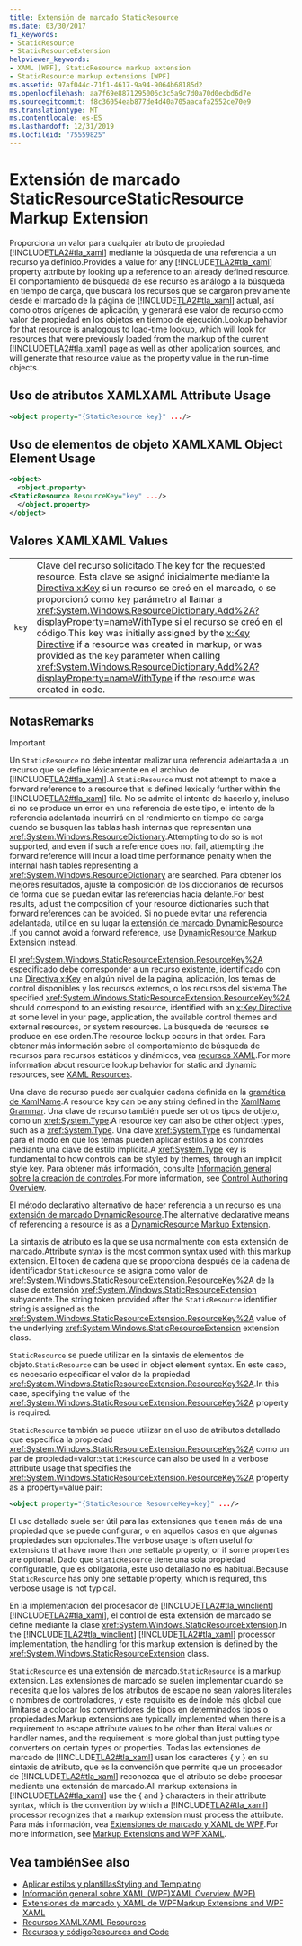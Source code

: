 ```yaml
---
title: Extensión de marcado StaticResource
ms.date: 03/30/2017
f1_keywords:
- StaticResource
- StaticResourceExtension
helpviewer_keywords:
- XAML [WPF], StaticResource markup extension
- StaticResource markup extensions [WPF]
ms.assetid: 97af044c-71f1-4617-9a94-9064b68185d2
ms.openlocfilehash: aa7f69e8871295006c3c5a9c7d0a70d0ecbd6d7e
ms.sourcegitcommit: f8c36054eab877de4d40a705aacafa2552ce70e9
ms.translationtype: MT
ms.contentlocale: es-ES
ms.lasthandoff: 12/31/2019
ms.locfileid: "75559825"
---
```

# <a name="staticresource-markup-extension"></a><span data-ttu-id="0e00d-102">Extensión de marcado StaticResource</span><span class="sxs-lookup"><span data-stu-id="0e00d-102">StaticResource Markup Extension</span></span>
<span data-ttu-id="0e00d-103">Proporciona un valor para cualquier atributo de propiedad [!INCLUDE[TLA2#tla_xaml](../../../../includes/tla2sharptla-xaml-md.md)] mediante la búsqueda de una referencia a un recurso ya definido.</span><span class="sxs-lookup"><span data-stu-id="0e00d-103">Provides a value for any [!INCLUDE[TLA2#tla_xaml](../../../../includes/tla2sharptla-xaml-md.md)] property attribute by looking up a reference to an already defined resource.</span></span> <span data-ttu-id="0e00d-104">El comportamiento de búsqueda de ese recurso es análogo a la búsqueda en tiempo de carga, que buscará los recursos que se cargaron previamente desde el marcado de la página de [!INCLUDE[TLA2#tla_xaml](../../../../includes/tla2sharptla-xaml-md.md)] actual, así como otros orígenes de aplicación, y generará ese valor de recurso como valor de propiedad en los objetos en tiempo de ejecución.</span><span class="sxs-lookup"><span data-stu-id="0e00d-104">Lookup behavior for that resource is analogous to load-time lookup, which will look for resources that were previously loaded from the markup of the current [!INCLUDE[TLA2#tla_xaml](../../../../includes/tla2sharptla-xaml-md.md)] page as well as other application sources, and will generate that resource value as the property value in the run-time objects.</span></span>  
  
## <a name="xaml-attribute-usage"></a><span data-ttu-id="0e00d-105">Uso de atributos XAML</span><span class="sxs-lookup"><span data-stu-id="0e00d-105">XAML Attribute Usage</span></span>  
  
```xml  
<object property="{StaticResource key}" .../>  
```  
  
## <a name="xaml-object-element-usage"></a><span data-ttu-id="0e00d-106">Uso de elementos de objeto XAML</span><span class="sxs-lookup"><span data-stu-id="0e00d-106">XAML Object Element Usage</span></span>  
  
```xml  
<object>  
  <object.property>  
<StaticResource ResourceKey="key" .../>  
  </object.property>  
</object>  
```  
  
## <a name="xaml-values"></a><span data-ttu-id="0e00d-107">Valores XAML</span><span class="sxs-lookup"><span data-stu-id="0e00d-107">XAML Values</span></span>  
  
|||  
|-|-|  
|`key`|<span data-ttu-id="0e00d-108">Clave del recurso solicitado.</span><span class="sxs-lookup"><span data-stu-id="0e00d-108">The key for the requested resource.</span></span> <span data-ttu-id="0e00d-109">Esta clave se asignó inicialmente mediante la [Directiva x:Key](../../../desktop-wpf/xaml-services/xkey-directive.md) si un recurso se creó en el marcado, o se proporcionó como `key` parámetro al llamar a <xref:System.Windows.ResourceDictionary.Add%2A?displayProperty=nameWithType> si el recurso se creó en el código.</span><span class="sxs-lookup"><span data-stu-id="0e00d-109">This key was initially assigned by the [x:Key Directive](../../../desktop-wpf/xaml-services/xkey-directive.md) if a resource was created in markup, or was provided as the `key` parameter when calling <xref:System.Windows.ResourceDictionary.Add%2A?displayProperty=nameWithType> if the resource was created in code.</span></span>|  
  
## <a name="remarks"></a><span data-ttu-id="0e00d-110">Notas</span><span class="sxs-lookup"><span data-stu-id="0e00d-110">Remarks</span></span>  
  
> [!IMPORTANT]
> <span data-ttu-id="0e00d-111">Un `StaticResource` no debe intentar realizar una referencia adelantada a un recurso que se define léxicamente en el archivo de [!INCLUDE[TLA2#tla_xaml](../../../../includes/tla2sharptla-xaml-md.md)].</span><span class="sxs-lookup"><span data-stu-id="0e00d-111">A `StaticResource` must not attempt to make a forward reference to a resource that is defined lexically further within the [!INCLUDE[TLA2#tla_xaml](../../../../includes/tla2sharptla-xaml-md.md)] file.</span></span> <span data-ttu-id="0e00d-112">No se admite el intento de hacerlo y, incluso si no se produce un error en una referencia de este tipo, el intento de la referencia adelantada incurrirá en el rendimiento en tiempo de carga cuando se busquen las tablas hash internas que representan una <xref:System.Windows.ResourceDictionary>.</span><span class="sxs-lookup"><span data-stu-id="0e00d-112">Attempting to do so is not supported, and even if such a reference does not fail, attempting the forward reference will incur a load time performance penalty when the internal hash tables representing a <xref:System.Windows.ResourceDictionary> are searched.</span></span> <span data-ttu-id="0e00d-113">Para obtener los mejores resultados, ajuste la composición de los diccionarios de recursos de forma que se puedan evitar las referencias hacia delante.</span><span class="sxs-lookup"><span data-stu-id="0e00d-113">For best results, adjust the composition of your resource dictionaries such that forward references can be avoided.</span></span> <span data-ttu-id="0e00d-114">Si no puede evitar una referencia adelantada, utilice en su lugar la [extensión de marcado DynamicResource](dynamicresource-markup-extension.md) .</span><span class="sxs-lookup"><span data-stu-id="0e00d-114">If you cannot avoid a forward reference, use [DynamicResource Markup Extension](dynamicresource-markup-extension.md) instead.</span></span>  
  
 <span data-ttu-id="0e00d-115">El <xref:System.Windows.StaticResourceExtension.ResourceKey%2A> especificado debe corresponder a un recurso existente, identificado con una [Directiva x:Key](../../../desktop-wpf/xaml-services/xkey-directive.md) en algún nivel de la página, aplicación, los temas de control disponibles y los recursos externos, o los recursos del sistema.</span><span class="sxs-lookup"><span data-stu-id="0e00d-115">The specified <xref:System.Windows.StaticResourceExtension.ResourceKey%2A> should correspond to an existing resource, identified with an [x:Key Directive](../../../desktop-wpf/xaml-services/xkey-directive.md) at some level in your page, application, the available control themes and external resources, or system resources.</span></span> <span data-ttu-id="0e00d-116">La búsqueda de recursos se produce en ese orden.</span><span class="sxs-lookup"><span data-stu-id="0e00d-116">The resource lookup occurs in that order.</span></span> <span data-ttu-id="0e00d-117">Para obtener más información sobre el comportamiento de búsqueda de recursos para recursos estáticos y dinámicos, vea [recursos XAML](../../../desktop-wpf/fundamentals/xaml-resources-define.md).</span><span class="sxs-lookup"><span data-stu-id="0e00d-117">For more information about resource lookup behavior for static and dynamic resources, see [XAML Resources](../../../desktop-wpf/fundamentals/xaml-resources-define.md).</span></span>  
  
 <span data-ttu-id="0e00d-118">Una clave de recurso puede ser cualquier cadena definida en la [gramática de XamlName](../../../desktop-wpf/xaml-services/xamlname-grammar.md).</span><span class="sxs-lookup"><span data-stu-id="0e00d-118">A resource key can be any string defined in the [XamlName Grammar](../../../desktop-wpf/xaml-services/xamlname-grammar.md).</span></span> <span data-ttu-id="0e00d-119">Una clave de recurso también puede ser otros tipos de objeto, como un <xref:System.Type>.</span><span class="sxs-lookup"><span data-stu-id="0e00d-119">A resource key can also be other object types, such as a <xref:System.Type>.</span></span> <span data-ttu-id="0e00d-120">Una clave <xref:System.Type> es fundamental para el modo en que los temas pueden aplicar estilos a los controles mediante una clave de estilo implícita.</span><span class="sxs-lookup"><span data-stu-id="0e00d-120">A <xref:System.Type> key is fundamental to how controls can be styled by themes, through an implicit style key.</span></span> <span data-ttu-id="0e00d-121">Para obtener más información, consulte [Información general sobre la creación de controles](../controls/control-authoring-overview.md).</span><span class="sxs-lookup"><span data-stu-id="0e00d-121">For more information, see [Control Authoring Overview](../controls/control-authoring-overview.md).</span></span>  
  
 <span data-ttu-id="0e00d-122">El método declarativo alternativo de hacer referencia a un recurso es una [extensión de marcado DynamicResource](dynamicresource-markup-extension.md).</span><span class="sxs-lookup"><span data-stu-id="0e00d-122">The alternative declarative means of referencing a resource is as a [DynamicResource Markup Extension](dynamicresource-markup-extension.md).</span></span>  
  
 <span data-ttu-id="0e00d-123">La sintaxis de atributo es la que se usa normalmente con esta extensión de marcado.</span><span class="sxs-lookup"><span data-stu-id="0e00d-123">Attribute syntax is the most common syntax used with this markup extension.</span></span> <span data-ttu-id="0e00d-124">El token de cadena que se proporciona después de la cadena de identificador `StaticResource` se asigna como valor de <xref:System.Windows.StaticResourceExtension.ResourceKey%2A> de la clase de extensión <xref:System.Windows.StaticResourceExtension> subyacente.</span><span class="sxs-lookup"><span data-stu-id="0e00d-124">The string token provided after the `StaticResource` identifier string is assigned as the <xref:System.Windows.StaticResourceExtension.ResourceKey%2A> value of the underlying <xref:System.Windows.StaticResourceExtension> extension class.</span></span>  
  
 <span data-ttu-id="0e00d-125">`StaticResource` se puede utilizar en la sintaxis de elementos de objeto.</span><span class="sxs-lookup"><span data-stu-id="0e00d-125">`StaticResource` can be used in object element syntax.</span></span> <span data-ttu-id="0e00d-126">En este caso, es necesario especificar el valor de la propiedad <xref:System.Windows.StaticResourceExtension.ResourceKey%2A>.</span><span class="sxs-lookup"><span data-stu-id="0e00d-126">In this case, specifying the value of the <xref:System.Windows.StaticResourceExtension.ResourceKey%2A> property is required.</span></span>  
  
 <span data-ttu-id="0e00d-127">`StaticResource` también se puede utilizar en el uso de atributos detallado que especifica la propiedad <xref:System.Windows.StaticResourceExtension.ResourceKey%2A> como un par de propiedad=valor:</span><span class="sxs-lookup"><span data-stu-id="0e00d-127">`StaticResource` can also be used in a verbose attribute usage that specifies the <xref:System.Windows.StaticResourceExtension.ResourceKey%2A> property as a property=value pair:</span></span>  
  
```xml  
<object property="{StaticResource ResourceKey=key}" .../>  
```  
  
 <span data-ttu-id="0e00d-128">El uso detallado suele ser útil para las extensiones que tienen más de una propiedad que se puede configurar, o en aquellos casos en que algunas propiedades son opcionales.</span><span class="sxs-lookup"><span data-stu-id="0e00d-128">The verbose usage is often useful for extensions that have more than one settable property, or if some properties are optional.</span></span> <span data-ttu-id="0e00d-129">Dado que `StaticResource` tiene una sola propiedad configurable, que es obligatoria, este uso detallado no es habitual.</span><span class="sxs-lookup"><span data-stu-id="0e00d-129">Because `StaticResource` has only one settable property, which is required, this verbose usage is not typical.</span></span>  
  
 <span data-ttu-id="0e00d-130">En la implementación del procesador de [!INCLUDE[TLA2#tla_winclient](../../../../includes/tla2sharptla-winclient-md.md)] [!INCLUDE[TLA2#tla_xaml](../../../../includes/tla2sharptla-xaml-md.md)], el control de esta extensión de marcado se define mediante la clase <xref:System.Windows.StaticResourceExtension>.</span><span class="sxs-lookup"><span data-stu-id="0e00d-130">In the [!INCLUDE[TLA2#tla_winclient](../../../../includes/tla2sharptla-winclient-md.md)] [!INCLUDE[TLA2#tla_xaml](../../../../includes/tla2sharptla-xaml-md.md)] processor implementation, the handling for this markup extension is defined by the <xref:System.Windows.StaticResourceExtension> class.</span></span>  
  
 <span data-ttu-id="0e00d-131">`StaticResource` es una extensión de marcado.</span><span class="sxs-lookup"><span data-stu-id="0e00d-131">`StaticResource` is a markup extension.</span></span> <span data-ttu-id="0e00d-132">Las extensiones de marcado se suelen implementar cuando se necesita que los valores de los atributos de escape no sean valores literales o nombres de controladores, y este requisito es de índole más global que limitarse a colocar los convertidores de tipos en determinados tipos o propiedades.</span><span class="sxs-lookup"><span data-stu-id="0e00d-132">Markup extensions are typically implemented when there is a requirement to escape attribute values to be other than literal values or handler names, and the requirement is more global than just putting type converters on certain types or properties.</span></span> <span data-ttu-id="0e00d-133">Todas las extensiones de marcado de [!INCLUDE[TLA2#tla_xaml](../../../../includes/tla2sharptla-xaml-md.md)] usan los caracteres { y } en su sintaxis de atributo, que es la convención que permite que un procesador de [!INCLUDE[TLA2#tla_xaml](../../../../includes/tla2sharptla-xaml-md.md)] reconozca que el atributo se debe procesar mediante una extensión de marcado.</span><span class="sxs-lookup"><span data-stu-id="0e00d-133">All markup extensions in [!INCLUDE[TLA2#tla_xaml](../../../../includes/tla2sharptla-xaml-md.md)] use the { and } characters in their attribute syntax, which is the convention by which a [!INCLUDE[TLA2#tla_xaml](../../../../includes/tla2sharptla-xaml-md.md)] processor recognizes that a markup extension must process the attribute.</span></span> <span data-ttu-id="0e00d-134">Para más información, vea [Extensiones de marcado y XAML de WPF](markup-extensions-and-wpf-xaml.md).</span><span class="sxs-lookup"><span data-stu-id="0e00d-134">For more information, see [Markup Extensions and WPF XAML](markup-extensions-and-wpf-xaml.md).</span></span>  
  
## <a name="see-also"></a><span data-ttu-id="0e00d-135">Vea también</span><span class="sxs-lookup"><span data-stu-id="0e00d-135">See also</span></span>

- [<span data-ttu-id="0e00d-136">Aplicar estilos y plantillas</span><span class="sxs-lookup"><span data-stu-id="0e00d-136">Styling and Templating</span></span>](../controls/styling-and-templating.md)
- [<span data-ttu-id="0e00d-137">Información general sobre XAML (WPF)</span><span class="sxs-lookup"><span data-stu-id="0e00d-137">XAML Overview (WPF)</span></span>](xaml-overview-wpf.md)
- [<span data-ttu-id="0e00d-138">Extensiones de marcado y XAML de WPF</span><span class="sxs-lookup"><span data-stu-id="0e00d-138">Markup Extensions and WPF XAML</span></span>](markup-extensions-and-wpf-xaml.md)
- [<span data-ttu-id="0e00d-139">Recursos XAML</span><span class="sxs-lookup"><span data-stu-id="0e00d-139">XAML Resources</span></span>](../../../desktop-wpf/fundamentals/xaml-resources-define.md)
- [<span data-ttu-id="0e00d-140">Recursos y código</span><span class="sxs-lookup"><span data-stu-id="0e00d-140">Resources and Code</span></span>](resources-and-code.md)
